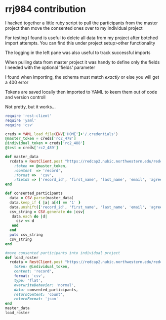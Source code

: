 # rrj984 contribution

I hacked together a little ruby script to pull the participants from the master project then move the consented ones over to my individual project

For testing I found is useful to delete all data from my project after botched import attempts.  You can find this under project setup>other functionality

The logging in the left pane was also useful to track successful imports

When pulling data from master project it was handy to define only the fields I needed with the optional 'fields' parameter

I found when importing, the schema must match _exactly_ or else you will get a 400 error

Tokens are saved locally then imported to YAML to keem them out of code and version controll

Not pretty, but it works...

```ruby
require 'rest-client'
require 'yaml'
require 'csv'

creds = YAML.load_file(ENV['HOME']+'/.credentials')
@master_token = creds['rc2_478']
@individual_token = creds['rc2_488']
@test = creds['rc2_489']

def master_data
  rcdata = RestClient.post "https://redcap2.nubic.northwestern.edu/redcap/api/", 
    :token => @master_token, 
    :content  => 'record', 
    :format =>  'csv',
    :fields => ['record_id', 'first_name', 'last_name', 'email', 'agree_y', 'secretphrase']
end

def consented_participants
  data = CSV.parse(master_data)
  data.keep_if { |a| a[4] == '1' }
  data.unshift(['record_id', 'first_name', 'last_name', 'email', 'agree_y', 'secretphrase'])
  csv_string = CSV.generate do |csv|
   data.each do |d|
     csv << d
   end
  end
  puts csv_string
  csv_string
end

#move consented participants into individual project
def load_roster
  rcdata = RestClient.post "https://redcap2.nubic.northwestern.edu/redcap/api/", 
    token: @individual_token,
    content: 'record',
    format: 'csv',
    type: 'flat',
    overwriteBehavior: 'normal',
    data: consented_participants,
    returnContent: 'count',
    returnFormat: 'json'
end
master_data
load_roster
```
